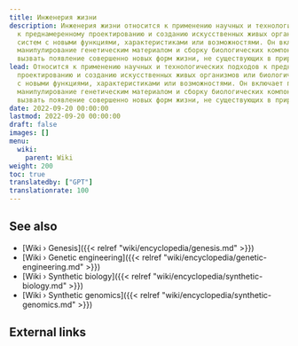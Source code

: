 ```yaml
---
title: Инженерия жизни
description: Инженерия жизни относится к применению научных и технологических подходов
  к преднамеренному проектированию и созданию искусственных живых организмов или биологических
  систем с новыми функциями, характеристиками или возможностями. Он включает преднамеренное
  манипулирование генетическим материалом и сборку биологических компонентов, чтобы
  вызвать появление совершенно новых форм жизни, не существующих в природе.
lead: Относится к применению научных и технологических подходов к преднамеренному
  проектированию и созданию искусственных живых организмов или биологических систем
  с новыми функциями, характеристиками или возможностями. Он включает преднамеренное
  манипулирование генетическим материалом и сборку биологических компонентов, чтобы
  вызвать появление совершенно новых форм жизни, не существующих в природе.
date: 2022-09-20 00:00:00
lastmod: 2022-09-20 00:00:00
draft: false
images: []
menu:
  wiki:
    parent: Wiki
weight: 200
toc: true
translatedby: ["GPT"]
translationrate: 100
---
```


## See also

- [Wiki › Genesis]({{< relref "wiki/encyclopedia/genesis.md" >}})
- [Wiki › Genetic engineering]({{< relref "wiki/encyclopedia/genetic-engineering.md" >}})
- [Wiki › Synthetic biology]({{< relref "wiki/encyclopedia/synthetic-biology.md" >}})
- [Wiki › Synthetic genomics]({{< relref "wiki/encyclopedia/synthetic-genomics.md" >}})

## External links
